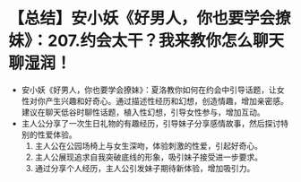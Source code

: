 # 【总结】安小妖《好男人，你也要学会撩妹》：207.约会太干？我来教你怎么聊天聊湿润！

-   安小妖《好男人，你也要学会撩妹》：夏洛教你如何在约会中引导话题，让女性对你产生兴趣和好奇心。通过描述性经历和幻想，创造情趣，增加亲密感。建议在聊天低谷时聊性话题，植入性幻想，引导女性参与，增加互动。
-   主人公分享了一次生日礼物的有趣经历，引导妹子分享感情故事，然后探讨特别的性爱体验。
    1.  主人公在公园场椅上与女生深吻，体验刺激的性爱，引起好奇心。
    2.  主人公展现追求自我突破底线的形象，吸引妹子接受进一步要求。
    3.  通过分享个人经历，主人公引发妹子期待新体验，增加吸引力。